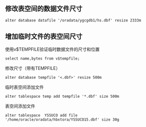 ## 修改表空间的数据文件尺寸

`alter database datafile '/oradata/ygcgdb1/hs.dbf' resize 2333m`

## 增加临时文件的表空间尺寸

使用v$TEMPFILE验证临时数据文件的尺寸和位置

`select name,bytes from v$tempfile;`

修改尺寸（带有TEMPFILE）

`alter database tempfile '<.dbf>' resize 500m`

临时表空间添加文件

`alter tablespace temp add tempfile '*.dbf' size 500m`

表空间添加文件

```
alter tablespace  YSSUCO add file '/home/oracle/oradata/hbxtora/YSSUCO15.dbf' size 30g
```





